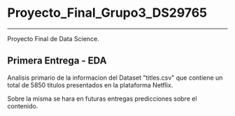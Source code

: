 # Proyecto_Final_Grupo3_DS29765
 
 ***
  Proyecto Final de Data Science.

 ## Primera Entrega - EDA

 Analisis primario de la informacion del Dataset "titles.csv" que contiene
 un total de 5850 titulos presentados en la plataforma Netflix. 

 Sobre la misma se hara en futuras entregas predicciones sobre el contenido.
